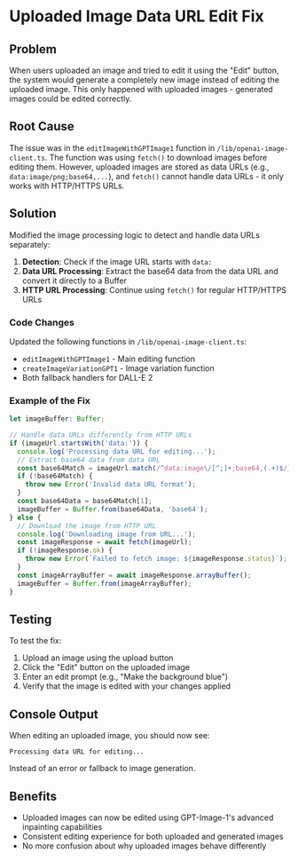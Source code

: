 # Uploaded Image Data URL Edit Fix

## Problem
When users uploaded an image and tried to edit it using the "Edit" button, the system would generate a completely new image instead of editing the uploaded image. This only happened with uploaded images - generated images could be edited correctly.

## Root Cause
The issue was in the `editImageWithGPTImage1` function in `/lib/openai-image-client.ts`. The function was using `fetch()` to download images before editing them. However, uploaded images are stored as data URLs (e.g., `data:image/png;base64,...`), and `fetch()` cannot handle data URLs - it only works with HTTP/HTTPS URLs.

## Solution
Modified the image processing logic to detect and handle data URLs separately:

1. **Detection**: Check if the image URL starts with `data:`
2. **Data URL Processing**: Extract the base64 data from the data URL and convert it directly to a Buffer
3. **HTTP URL Processing**: Continue using `fetch()` for regular HTTP/HTTPS URLs

### Code Changes
Updated the following functions in `/lib/openai-image-client.ts`:
- `editImageWithGPTImage1` - Main editing function
- `createImageVariationGPT1` - Image variation function
- Both fallback handlers for DALL-E 2

### Example of the Fix
```typescript
let imageBuffer: Buffer;

// Handle data URLs differently from HTTP URLs
if (imageUrl.startsWith('data:')) {
  console.log('Processing data URL for editing...');
  // Extract base64 data from data URL
  const base64Match = imageUrl.match(/^data:image\/[^;]+;base64,(.+)$/);
  if (!base64Match) {
    throw new Error('Invalid data URL format');
  }
  const base64Data = base64Match[1];
  imageBuffer = Buffer.from(base64Data, 'base64');
} else {
  // Download the image from HTTP URL
  console.log('Downloading image from URL...');
  const imageResponse = await fetch(imageUrl);
  if (!imageResponse.ok) {
    throw new Error(`Failed to fetch image: ${imageResponse.status}`);
  }
  const imageArrayBuffer = await imageResponse.arrayBuffer();
  imageBuffer = Buffer.from(imageArrayBuffer);
}
```

## Testing
To test the fix:
1. Upload an image using the upload button
2. Click the "Edit" button on the uploaded image
3. Enter an edit prompt (e.g., "Make the background blue")
4. Verify that the image is edited with your changes applied

## Console Output
When editing an uploaded image, you should now see:
```
Processing data URL for editing...
```

Instead of an error or fallback to image generation.

## Benefits
- Uploaded images can now be edited using GPT-Image-1's advanced inpainting capabilities
- Consistent editing experience for both uploaded and generated images
- No more confusion about why uploaded images behave differently